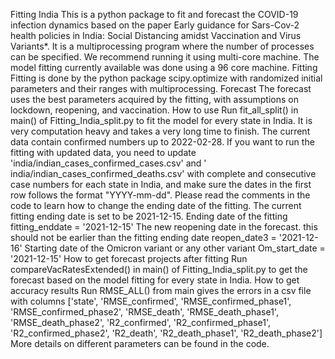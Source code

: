 Fitting India
This is a python package to fit and forecast the COVID-19 infection dynamics based on the paper Early guidance for Sars-Cov-2 health policies in India: Social Distancing amidst Vaccination and Virus Variants*. It is a multiprocessing program where the number of processes can be specified. We recommend running it using multi-core machine. The model fitting currently available was done using a 96 core machine.
Fitting
Fitting is done by the python package scipy.optimize with randomized initial parameters and their ranges with multiprocessing.
Forecast
The forecast uses the best parameters acquired by the fitting, with assumptions on lockdown, reopening, and vaccination.
How to use
Run fit_all_split() in main() of Fitting_India_split.py to fit the model for every state in India. It is very computation heavy and takes a very long time to finish.
The current data contain confirmed numbers up to 2022-02-28. If you want to run the fitting with updated data, you need to update 'india/indian_cases_confirmed_cases.csv' and ' india/indian_cases_confirmed_deaths.csv' with complete and consecutive case numbers for each state in India, and make sure the dates in the first row follows the format "YYYY-mm-dd".
Please read the comments in the code to learn how to change the ending date of the fitting. The current fitting ending date is set to be 2021-12-15.
Ending date of the fitting
fitting_enddate = '2021-12-15'
The new reopening date in the forecast. this should not be earlier than the fitting ending date
reopen_date3 = '2021-12-16'
Starting date of the Omicron variant or any other variant
Om_start_date = '2021-12-15'
How to get forecast projects after fitting
Run compareVacRatesExtended() in main() of Fitting_India_split.py to get the forecast based on the model fitting for every state in India.
How to get accuracy results
Run RMSE_ALL() from main gives the errors in a csv file with columns ['state', 'RMSE_confirmed', 'RMSE_confirmed_phase1', 'RMSE_confirmed_phase2', 'RMSE_death', 'RMSE_death_phase1', 'RMSE_death_phase2', 'R2_confirmed', 'R2_confirmed_phase1', 'R2_confirmed_phase2', 'R2_death', 'R2_death_phase1', 'R2_death_phase2']
More details on different parameters can be found in the code.